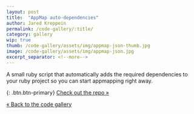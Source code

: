 ```yaml
---
layout: post
title:  "AppMap auto-dependencies"
author: Jared Kreppein
permalink: /code-gallery/:title/
category: gallery
wip: true
thumb: /code-gallery/assets/img/appmap-json-thumb.jpg
image: /code-gallery/assets/img/appmap-json.jpg
excerpt_separator: <!--more-->
---
```

A small ruby script that automatically adds the required dependencies to your ruby project so you can start appmapping right away.

<!--more-->

{: .btn.btn-primary}
[Check out the repo &raquo;](https://github.com/jaredKreppein/appmap_auto_dependencies)

[&laquo; Back to the code gallery](/code-gallery)
